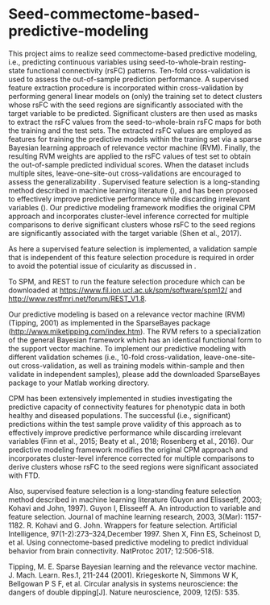 # Seed-commectome-based-predictive-modeling

This project aims to realize seed commectome-based predictive modeling, i.e., predicting continuous variables using seed-to-whole-brain resting-state functional connectivity (rsFC) patterns. Ten-fold cross-validation is used to assess the out-of-sample prediction performance. A supervised feature extraction procedure is incorporated within cross-validation by performing general linear models on (only) the training set to detect clusters whose rsFC with the seed regions are significantly associated with the target variable to be predicted. Significant clusters are then used as masks to extract the rsFC values from the seed-to-whole-brain rsFC maps for both the training and the test sets. The extracted rsFC values are employed as features for training the predictive models within the traning set via a sparse Bayesian learning approach of relevance vector machine (RVM). Finally, the resulting RVM weights are applied to the rsFC values of test set to obtain the out-of-sample predicted individual scores. When the dataset includs multiple sites, leave-one-site-out cross-validations are encouraged to assess the generalizability . Supervised feature selection is a long-standing method described in machine learning literature (), and has been proposed to effectively improve predictive performance while discarding irrelevant variables (). Our predictive modeling framework modifies the original CPM approach and incorporates cluster-level inference corrected for multiple comparisons to derive significant clusters whose rsFC to the seed regions are significantly associated with the target variable (Shen et al., 2017). 


As here a supervised feature selection is implemented, a validation sample that is independent of this feature selection procedure is required in order to avoid the potential issue of cicularity as discussed in . 

To SPM, and REST to run the feature selection procedure which can be downloaded at https://www.fil.ion.ucl.ac.uk/spm/software/spm12/ and http://www.restfmri.net/forum/REST_V1.8.


Our predictive modeling is based on a relevance vector machine (RVM) (Tipping, 2001) as implemented in the SparseBayes package (http://www.miketipping.com/index.htm). The RVM refers to a specialization of the general Bayesian framework which has an identical functional form to the support vector machine. To implement our predictive modeling with different validation schemes (i.e., 10-fold cross-validation, leave-one-site-out cross-validation, as well as training models within-sample and then validate in independent samples), please add the downloaded SparseBayes package to your Matlab working directory.

CPM has been extensively implemented in studies investigating the predictive capacity of connectivity features for phenotypic data in both healthy and diseased populations. The successful (i.e., significant) predictions within the test sample prove validity of this approach as to effectively improve predictive performance while discarding irrelevant variables (Finn et al., 2015; Beaty et al., 2018; Rosenberg et al., 2016). Our predictive modeling framework modifies the original CPM approach and incorporates cluster-level inference corrected for multiple comparisons to derive clusters whose rsFC to the seed regions were significant associated with FTD. 

Also, supervised feature selection is a long-standing feature selection method described in machine learning literature (Guyon and Elisseeff, 2003; Kohavi and John, 1997). 
Guyon I, Elisseeff A. An introduction to variable and feature selection. Journal of machine learning research, 2003, 3(Mar): 1157-1182. 
R. Kohavi and G. John. Wrappers for feature selection. Artificial Intelligence, 97(1-2):273–324,December 1997. 
Shen X, Finn ES, Scheinost D, et al. Using connectome-based predictive modeling to predict individual behavior from brain connectivity. NatProtoc 2017; 12:506-518.
 
Tipping, M. E. Sparse Bayesian learning and the relevance vector machine. J. Mach. Learn. Res.1, 211-244 (2001). 
Kriegeskorte N, Simmons W K, Bellgowan P S F, et al. Circular analysis in systems neuroscience: the dangers of double dipping[J]. Nature neuroscience, 2009, 12(5): 535.
